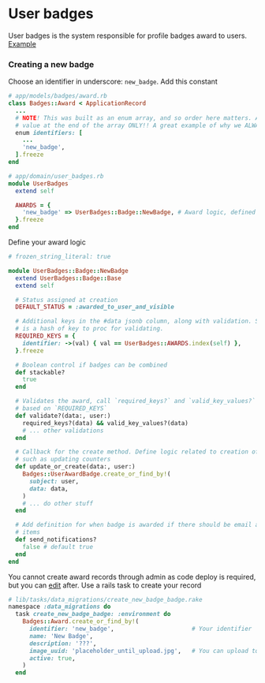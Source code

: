 # User badges
User badges is the system responsible for profile badges award to users. [Example](https://www.producthunt.com/@rrhoover/badges)

### Creating a new badge
Choose an identifier in underscore: `new_badge`. Add this constant

```ruby
# app/models/badges/award.rb
class Badges::Award < ApplicationRecord
  ...
  # NOTE! This was built as an enum array, and so order here matters. Add your enum
  # value at the end of the array ONLY!! A great example of why we ALWAYS use hash notation
  enum identifiers: [
    ...
    'new_badge',
  ].freeze
end

# app/domain/user_badges.rb
module UserBadges
  extend self

  AWARDS = {
    'new_badge' => UserBadges::Badge::NewBadge, # Award logic, defined later
  }.freeze
end
```

Define your award logic
```ruby
# frozen_string_literal: true

module UserBadges::Badge::NewBadge
  extend UserBadges::Badge::Base
  extend self

  # Status assigned at creation
  DEFAULT_STATUS = :awarded_to_user_and_visible  

  # Additional keys in the #data jsonb column, along with validation. Structure
  # is a hash of key to proc for validating.
  REQUIRED_KEYS = {                              
    identifier: ->(val) { val == UserBadges::AWARDS.index(self) },
  }.freeze

  # Boolean control if badges can be combined
  def stackable?
    true
  end

  # Validates the award, call `required_keys?` and `valid_key_values?` to validate
  # based on `REQUIRED_KEYS`
  def validate?(data:, user:)
    required_keys?(data) && valid_key_values?(data)
    # ... other validations
  end

  # Callback for the create method. Define logic related to creation of record
  # such as updating counters
  def update_or_create(data:, user:)
    Badges::UserAwardBadge.create_or_find_by!(
      subject: user,
      data: data,
    )
    # ... do other stuff
  end

  # Add definition for when badge is awarded if there should be email and notification
  # items
  def send_notifications?
    false # default true
  end
end
```

You cannot create award records through admin as code deploy is required, but you can [edit](https://producthunt.com/admin/badges_awards) after. Use a rails task
to create your record

```ruby
# lib/tasks/data_migrations/create_new_badge_badge.rake
namespace :data_migrations do
  task create_new_badge_badge: :environment do
    Badges::Award.create_or_find_by!(
      identifier: 'new_badge',                      # Your identifier
      name: 'New Badge',                            
      description: '???',
      image_uuid: 'placeholder_until_upload.jpg',   # You can upload to s3 and save the key, or just add placeholder.
      active: true,
    )
  end
```